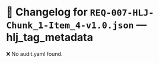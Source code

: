 # 📝 Changelog for `REQ-007-HLJ-Chunk_1-Item_4-v1.0.json` — **hlj_tag_metadata**

❌ No audit.yaml found.
